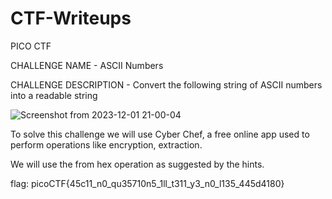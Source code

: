 # CTF-Writeups
PICO CTF

CHALLENGE NAME - ASCII Numbers

CHALLENGE DESCRIPTION - Convert the following string of ASCII numbers into a readable string

![Screenshot from 2023-12-01 21-00-04](https://github.com/Nchabukac/CTF-Writeups/assets/101572287/2bac2885-70bf-4513-ba8b-cee857398655)

To solve this challenge we will use Cyber Chef, a free online app used to perform operations like encryption, extraction.  

We will use the from hex operation as suggested by the hints.

flag: picoCTF{45c11_n0_qu35710n5_1ll_t311_y3_n0_l135_445d4180}
